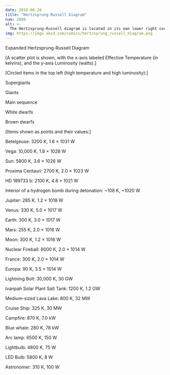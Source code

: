 ```yaml
---
date: 2018-06-20
title: "Hertzsprung-Russell Diagram"
num: 2009
alt: >-
  The Hertzsprung-Russell diagram is located in its own lower right corner, unless you're viewing it on an unusually big screen.
img: https://imgs.xkcd.com/comics/hertzsprung_russell_diagram.png
---
```



Expanded Hertzsprung-Russell Diagram

[A scatter plot is shown, with the x-axis labeled Effective Temperature (in kelvins), and the y-axis Luminosity (watts).]

[Circled items in the top left (high temperature and high luminosity):]

Supergiants

Giants

Main sequence

White dwarfs

Brown dwarfs

[Items shown as points and their values:]

Betelgeuse: 3200 K, 1.6 × 1031 W

Vega: 10,000 K, 1.8 × 1028 W

Sun: 5800 K, 3.6 × 1026 W

Proxima Centauri: 2700 K, 2.0 × 1023 W

HD 189733 b: 2100 K, 4.8 × 1021 W

Interior of a hydrogen bomb during detonation: ~108 K, ~1020 W

Jupiter: 285 K, 1.2 × 1018 W

Venus: 330 K, 5.0 × 1017 W

Earth: 300 K, 3.0 × 1017 W

Mars: 255 K, 2.0 × 1016 W

Moon: 300 K, 1.2 × 1016 W

Nuclear Fireball: 8000 K, 2.0 × 1014 W

France: 300 K, 2.0 × 1014 W

Europa: 90 K, 3.5 × 1014 W

Lightning Bolt: 30,000 K, 30 GW

Ivanpah Solar Plant Salt Tank: 1200 K, 1.2 GW

Medium-sized Lava Lake: 800 K, 32 MW

Cruise Ship: 325 K, 30 MW

Campfire: 870 K, 7.0 kW

Blue whale: 280 K, 78 kW

Arc lamp: 6500 K, 150 W

Lightbulb: 4800 K, 75 W

LED Bulb: 5800 K, 8 W

Astronomer: 310 K, 100 W